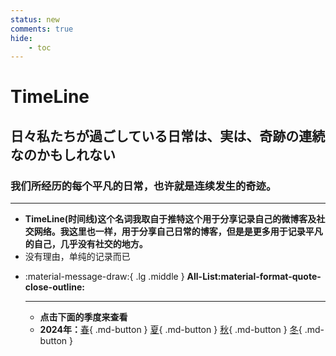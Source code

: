 ```yaml
---
status: new
comments: true
hide:
    - toc
---
```


# TimeLine

## **日々私たちが過ごしている日常は、実は、奇跡の連続なのかもしれない**
### **我们所经历的每个平凡的日常，也许就是连续发生的奇迹。**

---

- **TimeLine(时间线)这个名词我取自于推特这个用于分享记录自己的微博客及社交网络。我这里也一样，用于分享自己日常的博客，但是是更多用于记录平凡的自己，几乎没有社交的地方。**
- 没有理由，单纯的记录而已




<div class="grid cards" markdown>

-   :material-message-draw:{ .lg .middle } __All-List:material-format-quote-close-outline:__

    ---
    - **点击下面的季度来查看**
    - **2024年：**[春](./24-1.md){ .md-button } [夏](./24-2.md){ .md-button } [秋](./24-3.md){ .md-button } [冬](./24-4.md){ .md-button }

</div>
